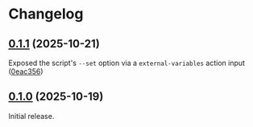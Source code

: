 # Changelog

## [0.1.1][] (2025-10-21)

Exposed the script's `--set` option via a `external-variables` action input ([0eac356])

## [0.1.0][] (2025-10-19)

Initial release.

[0.1.1]: https://github.com/pcolby/check-run-scripts/releases/tag/v0.1.1
[0.1.0]: https://github.com/pcolby/check-run-scripts/releases/tag/v0.1.0

[0eac356]: https://github.com/pcolby/check-run-scripts/commit/0eac3565190ca900e68c4126644ae3cf7cc321c1
